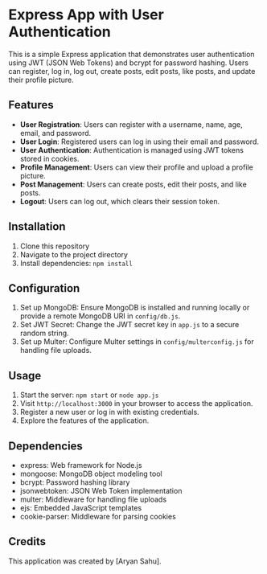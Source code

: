 # Express App with User Authentication

This is a simple Express application that demonstrates user authentication using JWT (JSON Web Tokens) and bcrypt for password hashing. Users can register, log in, log out, create posts, edit posts, like posts, and update their profile picture.

## Features

- **User Registration**: Users can register with a username, name, age, email, and password.
- **User Login**: Registered users can log in using their email and password.
- **User Authentication**: Authentication is managed using JWT tokens stored in cookies.
- **Profile Management**: Users can view their profile and upload a profile picture.
- **Post Management**: Users can create posts, edit their posts, and like posts.
- **Logout**: Users can log out, which clears their session token.

## Installation

1. Clone this repository
2. Navigate to the project directory
3. Install dependencies: `npm install`

## Configuration

1. Set up MongoDB: Ensure MongoDB is installed and running locally or provide a remote MongoDB URI in `config/db.js`.
2. Set JWT Secret: Change the JWT secret key in `app.js` to a secure random string.
3. Set up Multer: Configure Multer settings in `config/multerconfig.js` for handling file uploads.

## Usage

1. Start the server: `npm start` or `node app.js`
2. Visit `http://localhost:3000` in your browser to access the application.
3. Register a new user or log in with existing credentials.
4. Explore the features of the application.

## Dependencies

- express: Web framework for Node.js
- mongoose: MongoDB object modeling tool
- bcrypt: Password hashing library
- jsonwebtoken: JSON Web Token implementation
- multer: Middleware for handling file uploads
- ejs: Embedded JavaScript templates
- cookie-parser: Middleware for parsing cookies

## Credits

This application was created by [Aryan Sahu].

